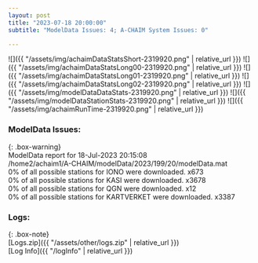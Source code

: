 ```yaml
---
layout: post
title: "2023-07-18 20:00:00"
subtitle: "ModelData Issues: 4; A-CHAIM System Issues: 0"

---
```


![]({{ "/assets/img/achaimDataStatsShort-2319920.png" | relative_url }})
![]({{ "/assets/img/achaimDataStatsLong00-2319920.png" | relative_url }})
![]({{ "/assets/img/achaimDataStatsLong01-2319920.png" | relative_url }})
![]({{ "/assets/img/achaimDataStatsLong02-2319920.png" | relative_url }})
![]({{ "/assets/img/modelDataDataStats-2319920.png" | relative_url }})
![]({{ "/assets/img/modelDataStationStats-2319920.png" | relative_url }})
![]({{ "/assets/img/achaimRunTime-2319920.png" | relative_url }})


### ModelData Issues:  
  
{: .box-warning}  
 ModelData report for 18-Jul-2023 20:15:08   
 /home2/achaim1/A-CHAIM/modelData/2023/199/20/modelData.mat   
 0% of all possible stations for IONO were downloaded. x673   
 0% of all possible stations for KASI were downloaded. x3678   
 0% of all possible stations for QGN were downloaded. x12   
 0% of all possible stations for KARTVERKET were downloaded. x3387   
  


### Logs:  
  
{: .box-note}  
[Logs.zip]({{ "/assets/other/logs.zip" | relative_url }})  
[Log Info]({{ "/logInfo" | relative_url }})  
